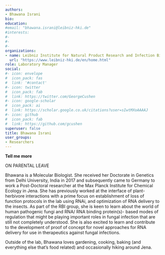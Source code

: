```yaml
---
authors:
- Bhawana Israni
bio:  
education: 
#email: "bhawana.israni@leibniz-hki.de"
#interests:
#- 
#- 
#- 
organizations:
- name: Leibniz Institute for Natural Product Research and Infection Biology (Leibniz-HKI)
  url: "https://www.leibniz-hki.de/en/home.html"
role: Laboratory Manager
social:
#- icon: envelope
#  icon_pack: fas
#  link: '#contact'
#- icon: twitter
#  icon_pack: fab
#  link: https://twitter.com/GeorgeCushen
#- icon: google-scholar
#  icon_pack: ai
#  link: https://scholar.google.co.uk/citations?user=sIwtMXoAAAAJ
#- icon: github
#  icon_pack: fab
#  link: https://github.com/gcushen
superuser: false
title: Bhawana Israni
user_groups:
- Researchers
---
```


__Tell me more__

ON PARENTAL LEAVE

Bhawana is a Molecular Biologist. She received her Doctorate in Genetics from Delhi University, India in 2017 and subsequently came to Germany to work a Post-Doctoral researcher at the Max Planck Institute for Chemical Ecology in Jena. She has previously worked at the interface of plant-herbivore interactions with a prime focus on establishment of loss of function protocols in the lab using RNAi, and optimization of RNA delivery to the insects. As part of the RBI group, she is keen to learn about the world of human pathogenic fungi and RNA/ RNA binding protein(s)- based modes of regulation that might be playing important roles in fungal infection that are still not completely understood. She is also excited to learn and contribute to the development of proof of concept for novel approaches for RNA delivery for use in therapeutics against fungal infections.

Outside of the lab, Bhawana loves gardening, cooking, baking (and everything else that’s food related) and occasionally hiking around Jena.
